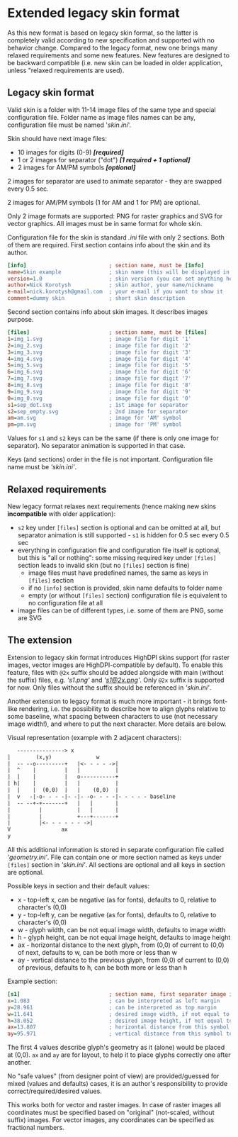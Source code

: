 Extended legacy skin format
===========================

As this new format is based on legacy skin format, so the latter is completely valid according to new specification and supported with no behavior change. Compared to the legacy format, new one brings many relaxed requirements and some new features. New features are designed to be backward compatible (i.e. new skin can be loaded in older application, unless "relaxed requirements are used).

Legacy skin format
------------------

Valid skin is a folder with 11-14 image files of the same type and special configuration file. Folder name as image files names can be any, configuration file must be named '_skin.ini_'.

Skin should have next image files:

* 10 images for digits (0-9) **_[required]_**
* 1 or 2 images for separator ("dot") **_[1 required + 1 optional]_**
* 2 images for AM/PM symbols **_[optional]_**

2 images for separator are used to animate separator - they are swapped every 0.5 sec.

2 images for AM/PM symbols (1 for AM and 1 for PM) are optional.

Only 2 image formats are supported: PNG for raster graphics and SVG for vector graphics. All images must be in same format for whole skin.

Configuration file for the skin is standard _.ini_ file with only 2 sections. Both of them are required.
First section contains info about the skin and its author.

```ini
[info]                          ; section name, must be [info]
name=Skin example               ; skin name (this will be displayed in list)    [required]
version=1.0                     ; skin version (you can set anything here)      [optional]
author=Nick Korotysh            ; skin author, your name/nickname               [optional]
e-mail=nick.korotysh@gmail.com  ; your e-mail if you want to show it            [optional]
comment=dummy skin              ; short skin description                        [optional]
```

Second section contains info about skin images. It describes images purpose.

```ini
[files]                         ; section name, must be [files]
1=img_1.svg                     ; image file for digit '1'                      [required]
2=img_2.svg                     ; image file for digit '2'                      [required]
3=img_3.svg                     ; image file for digit '3'                      [required]
4=img_4.svg                     ; image file for digit '4'                      [required]
5=img_5.svg                     ; image file for digit '5'                      [required]
6=img_6.svg                     ; image file for digit '6'                      [required]
7=img_7.svg                     ; image file for digit '7'                      [required]
8=img_8.svg                     ; image file for digit '8'                      [required]
9=img_9.svg                     ; image file for digit '9'                      [required]
0=img_0.svg                     ; image file for digit '0'                      [required]
s1=sep_dot.svg                  ; 1st image for separator                       [required]
s2=sep_empty.svg                ; 2nd image for separator                       [required]
am=am.svg                       ; image for 'AM' symbol                         [optional]
pm=pm.svg                       ; image for 'PM' symbol                         [optional]
```

Values for `s1` and `s2` keys can be the same (if there is only one image for separator). No separator animation is supported in that case.

Keys (and sections) order in the file is not important. Configuration file name must be _'skin.ini'_.

Relaxed requirements
--------------------

New legacy format relaxes next requirements (hence making new skins **incompatible** with older application):

* `s2` key under `[files]` section is optional and can be omitted at all, but separator animation is still supported - `s1` is hidden for 0.5 sec every 0.5 sec
* everything in configuration file and configuration file itself is optional, but this is "all or nothing": some missing required key under `[files]` section leads to invalid skin (but no `[files]` section is fine)
  * image files must have predefined names, the same as keys in `[files]` section
  * if no `[info]` section is provided, skin name defaults to folder name
  * empty (or without `[files]` section) configuration file is equivalent to no configuration file at all
* image files can be of different types, i.e. some of them are PNG, some are SVG

The extension
-------------

Extension to legacy skin format introduces HighDPI skins support (for raster images, vector images are HighDPI-compatible by default). To enable this feature, files with `@2x` suffix should be added alongside with main (without the suffix) files, e.g. _'s1.png'_ and _'s1@2x.png'_. Only `@2x` suffix is supported for now. Only files without the suffix should be referenced in _'skin.ini'_.

Another extension to legacy format is much more important - it brings font-like rendering, i.e. the possibility to describe how to align glyphs relative to some baseline, what spacing between characters to use (not necessary image width!), and where to put the next character. More details are below.

Visual representation (example with 2 adjacent characters):

```txt
   ---------------> x
|        (x,y)              w
|  -- --o---------+   |<- - - - ->|
|  ^    |         |   |           |
|  |    |         |   o-----------+
| h|    |         |   |           |
|  |    |  (0,0)  |   |    (0,0)  |
|  v   -|-o- - - -|- -|- -o- - - -|- - - - - baseline
|  -- --+-+-------+   |   |       |
|         |           |   |       |
|         |           +---+-------+
|         |<- - - - - - ->|
V                ax
y
```

All this additional information is stored in separate configuration file called _'geometry.ini'_. File can contain one or more section named as keys under `[files]` section in _'skin.ini'_. All sections are optional and all keys in section are optional.

Possible keys in section and their default values:

* x - top-left x, can be negative (as for fonts), defaults to 0, relative to character's (0,0)
* y - top-left y, can be negative (as for fonts), defaults to 0, relative to character's (0,0)
* w - glyph width, can be not equal image width, defaults to image width
* h - glyph height, can be not equal image height, defaults to image height
* ax - horizontal distance to the next glyph, from (0,0) of current to (0,0) of next, defaults to w, can be both more or less than w
* ay - vertical distance to the previous glyph, from (0,0) of current to (0,0) of previous, defaults to h, can be both more or less than h

Example section:

```ini
[s1]                            ; section name, first separator image in this example
x=1.083                         ; can be interpreted as left margin
y=28.961                        ; can be interpreted as top margin
w=11.641                        ; desired image width, if not equal to actual, image is scaled
h=38.052                        ; desired image height, if not equal to actual, image is scaled
ax=13.807                       ; horizontal distance from this symbol to the next one, between (0,0)
ay=95.971                       ; vertical distance from this symbol to the previous one, between (0,0)
```

The first 4 values describe glyph's geometry as it (alone) would be placed at (0,0). `ax` and `ay` are for layout, to help it to place glyphs correctly one after another.

No "safe values" (from designer point of view) are provided/guessed for mixed (values and defaults) cases, it is an author's responsibility to provide correct/required/desired values.

This works both for vector and raster images. In case of raster images all coordinates must be specified based on "original" (not-scaled, without suffix) images. For vector images, any coordinates can be specified as fractional numbers.
